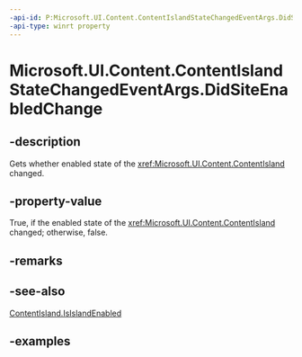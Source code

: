 ```yaml
---
-api-id: P:Microsoft.UI.Content.ContentIslandStateChangedEventArgs.DidSiteEnabledChange
-api-type: winrt property
---
```


# Microsoft.UI.Content.ContentIslandStateChangedEventArgs.DidSiteEnabledChange

<!--
public bool DidSiteEnabledChange { get; }
-->

## -description

Gets whether enabled state of the <xref:Microsoft.UI.Content.ContentIsland> changed.

## -property-value

True, if the enabled state of the <xref:Microsoft.UI.Content.ContentIsland> changed; otherwise, false.

## -remarks

## -see-also

[ContentIsland.IsIslandEnabled](contentisland_isislandenabled.md)

## -examples
